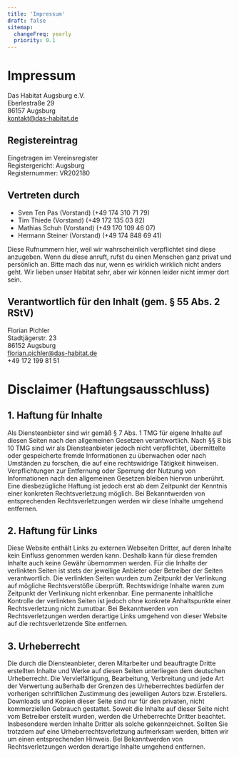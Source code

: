 ```yaml
---
title: 'Impressum'
draft: false
sitemap:
  changeFreq: yearly
  priority: 0.1
---
```


# Impressum

Das Habitat Augsburg e.V.<br>
Eberlestraße 29<br>
86157 Augsburg<br>
<kontakt@das-habitat.de><br>

## Registereintrag

Eingetragen im Vereinsregister<br>
Registergericht: Augsburg<br>
Registernummer: VR202180

## Vertreten durch

- Sven Ten Pas (Vorstand) (+49 174 310 71 79)
- Tim Thiede (Vorstand) (+49 172 135 03 82)
- Mathias Schuh (Vorstand) (+49 170 109 46 07)
- Hermann Steiner (Vorstand) (+49 174 848 69 41)

Diese Rufnummern hier, weil wir wahrscheinlich verpflichtet sind diese anzugeben. Wenn du diese anruft, rufst du einen Menschen ganz privat und persönlich an. Bitte mach das nur, wenn es wirklich wirklich nicht anders geht. Wir lieben unser Habitat sehr, aber wir können leider nicht immer dort sein.

## Verantwortlich für den Inhalt (gem. § 55 Abs. 2 RStV)

Florian Pichler<br>
Stadtjägerstr. 23<br>
86152 Augsburg<br>
<florian.pichler@das-habitat.de><br>
+49 172 199 81 51

# Disclaimer (Haftungsausschluss)

## 1. Haftung für Inhalte

Als Diensteanbieter sind wir gemäß § 7 Abs. 1 TMG für eigene Inhalte auf diesen Seiten nach den allgemeinen Gesetzen verantwortlich. Nach §§ 8 bis 10 TMG sind wir als Diensteanbieter jedoch nicht verpflichtet, übermittelte oder gespeicherte fremde Informationen zu überwachen oder nach Umständen zu forschen, die auf eine rechtswidrige Tätigkeit hinweisen. Verpflichtungen zur Entfernung oder Sperrung der Nutzung von Informationen nach den allgemeinen Gesetzen bleiben hiervon unberührt. Eine diesbezügliche Haftung ist jedoch erst ab dem Zeitpunkt der Kenntnis einer konkreten Rechtsverletzung möglich. Bei Bekanntwerden von entsprechenden Rechtsverletzungen werden wir diese Inhalte umgehend entfernen.

## 2. Haftung für Links

Diese Website enthält Links zu externen Webseiten Dritter, auf deren Inhalte kein Einfluss genommen werden kann. Deshalb kann für diese fremden Inhalte auch keine Gewähr übernommen werden. Für die Inhalte der verlinkten Seiten ist stets der jeweilige Anbieter oder Betreiber der Seiten verantwortlich. Die verlinkten Seiten wurden zum Zeitpunkt der Verlinkung auf mögliche Rechtsverstöße überprüft. Rechtswidrige Inhalte waren zum Zeitpunkt der Verlinkung nicht erkennbar. Eine permanente inhaltliche Kontrolle der verlinkten Seiten ist jedoch ohne konkrete Anhaltspunkte einer Rechtsverletzung nicht zumutbar. Bei Bekanntwerden von Rechtsverletzungen werden derartige Links umgehend von dieser Website auf die rechtsverletzende Site entfernen.

## 3. Urheberrecht

Die durch die Diensteanbieter, deren Mitarbeiter und beauftragte Dritte erstellten Inhalte und Werke auf diesen Seiten unterliegen dem deutschen Urheberrecht. Die Vervielfältigung, Bearbeitung, Verbreitung und jede Art der Verwertung außerhalb der Grenzen des Urheberrechtes bedürfen der vorherigen schriftlichen Zustimmung des jeweiligen Autors bzw. Erstellers. Downloads und Kopien dieser Seite sind nur für den privaten, nicht kommerziellen Gebrauch gestattet. Soweit die Inhalte auf dieser Seite nicht vom Betreiber erstellt wurden, werden die Urheberrechte Dritter beachtet. Insbesondere werden Inhalte Dritter als solche gekennzeichnet. Sollten Sie trotzdem auf eine Urheberrechtsverletzung aufmerksam werden, bitten wir um einen entsprechenden Hinweis. Bei Bekanntwerden von Rechtsverletzungen werden derartige Inhalte umgehend entfernen.
